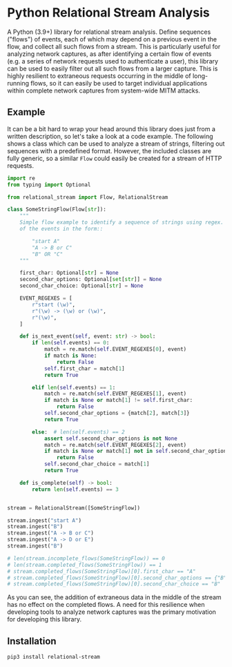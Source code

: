 # Python Relational Stream Analysis
A Python (3.9+) library for relational stream analysis. Define sequences ("flows") of events, each of which may depend on a previous event in the flow, and collect all such flows from a stream. This is particularly useful for analyzing network captures, as after identifying a certain flow of events (e.g. a series of network requests used to authenticate a user), this library can be used to easily filter out all such flows from a larger capture. This is highly resilient to extraneous requests occurring in the middle of long-running flows, so it can easily be used to target individual applications within complete network captures from system-wide MITM attacks.

## Example

It can be a bit hard to wrap your head around this library does just from a written description, so let's take a look at a code example. The following shows a class which can be used to analyze a stream of strings, filtering out sequences with a predefined format. However, the included classes are fully generic, so a similar `Flow` could easily be created for a stream of HTTP requests.

```python
import re
from typing import Optional

from relational_stream import Flow, RelationalStream

class SomeStringFlow(Flow[str]):
    """
    Simple flow example to identify a sequence of strings using regex. This flow will match a series
    of the events in the form::

        "start A"
        "A -> B or C"
        "B" OR "C"
    """

    first_char: Optional[str] = None
    second_char_options: Optional[set[str]] = None
    second_char_choice: Optional[str] = None

    EVENT_REGEXES = [
        r"start (\w)",
        r"(\w) -> (\w) or (\w)",
        r"(\w)",
    ]

    def is_next_event(self, event: str) -> bool:
        if len(self.events) == 0:
            match = re.match(self.EVENT_REGEXES[0], event)
            if match is None:
                return False
            self.first_char = match[1]
            return True

        elif len(self.events) == 1:
            match = re.match(self.EVENT_REGEXES[1], event)
            if match is None or match[1] != self.first_char:
                return False
            self.second_char_options = {match[2], match[3]}
            return True

        else:  # len(self.events) == 2
            assert self.second_char_options is not None
            match = re.match(self.EVENT_REGEXES[2], event)
            if match is None or match[1] not in self.second_char_options:
                return False
            self.second_char_choice = match[1]
            return True

    def is_complete(self) -> bool:
        return len(self.events) == 3


stream = RelationalStream([SomeStringFlow])

stream.ingest("start A")
stream.ingest("B")
stream.ingest("A -> B or C")
stream.ingest("A -> D or E")
stream.ingest("B")

# len(stream.incomplete_flows(SomeStringFlow)) == 0
# len(stream.completed_flows(SomeStringFlow)) == 1
# stream.completed_flows(SomeStringFlow)[0].first_char == "A"
# stream.completed_flows(SomeStringFlow)[0].second_char_options == {"B", "C"}
# stream.completed_flows(SomeStringFlow)[0].second_char_choice == "B"
```

As you can see, the addition of extraneous data in the middle of the stream has no effect on the completed flows. A need for this resilience when developing tools to analyze network captures was the primary motivation for developing this library.


## Installation

```
pip3 install relational-stream
```
